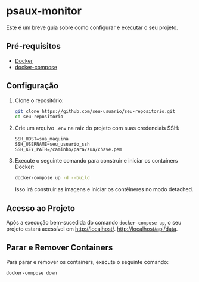 # psaux-monitor

Este é um breve guia sobre como configurar e executar o seu projeto.

## Pré-requisitos

- [Docker](https://docs.docker.com/get-docker/)
- [docker-compose](https://docs.docker.com/compose/install/)

## Configuração

1. Clone o repositório:

    ```bash
    git clone https://github.com/seu-usuario/seu-repositorio.git
    cd seu-repositorio
    ```

2. Crie um arquivo `.env` na raiz do projeto com suas credenciais SSH:

    ```env
    SSH_HOST=sua_maquina
    SSH_USERNAME=seu_usuario_ssh
    SSH_KEY_PATH=/caminho/para/sua/chave.pem
    ```

3. Execute o seguinte comando para construir e iniciar os containers Docker:

    ```bash
    docker-compose up -d --build
    ```

    Isso irá construir as imagens e iniciar os contêineres no modo detached.

## Acesso ao Projeto

Após a execução bem-sucedida do comando `docker-compose up`, o seu projeto estará acessível em [http://localhost/](http://localhost/).
[http://localhost/api/data](http://localhost/api/data).

## Parar e Remover Containers

Para parar e remover os containers, execute o seguinte comando:

```bash
docker-compose down
